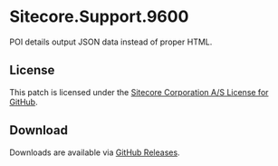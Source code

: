 # Sitecore.Support.9600
POI details output JSON data instead of proper HTML.

## License  
This patch is licensed under the [Sitecore Corporation A/S License for GitHub](https://github.com/sitecoresupport/Sitecore.Support.9600/blob/master/LICENSE).  

## Download  
Downloads are available via [GitHub Releases](https://github.com/sitecoresupport/Sitecore.Support.9600/releases).  
